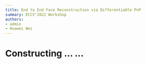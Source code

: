```yaml
---
title: End to End Face Reconstruction via Differentiable PnP
summary: ECCV'2022 Workshop
authors: 
- admin
- Huawei Wei
---
```


# Constructing ... ...